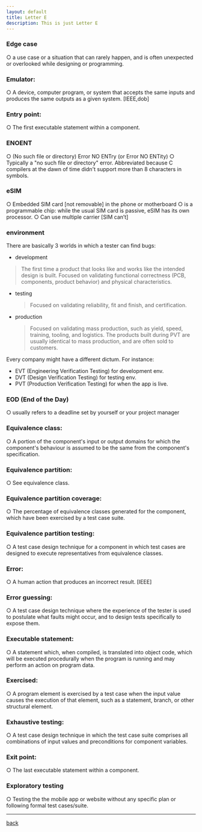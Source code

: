 ```yaml
---
layout: default
title: Letter E
description: This is just Letter E
---
```



###  Edge case 
○ a use case or a situation that can rarely happen, and is often unexpected or overlooked while designing or programming.

###  Emulator: 
○ A device, computer program, or system that accepts the same inputs and
produces the same outputs as a given system. [IEEE,dob]

###  Entry point: 
○ The first executable statement within a component.

###  ENOENT
○ (No such file or directory) Error NO ENTry (or Error NO ENTity) 
○ Typically a "no such file or directory" error. Abbreviated because C compilers at the dawn of time didn't support more than 8 characters in symbols.

###  eSIM
○ Embedded SIM card [not removable] in the phone or motherboard
○ is a programmable chip: while the usual SIM card is passive, eSIM has its own processor.
○ Can use multiple carrier [SIM can’t]


###  environment
There are basically 3 worlds in which a tester can find bugs:
- development
 > The first time a product that looks like and works like the intended design is built. Focused on validating functional correctness (PCB, components, product behavior) and physical characteristics. 
- testing
    > Focused on validating reliability, fit and finish, and certification. 
- production
    > Focused on validating mass production, such as yield, speed, training, tooling, and logistics. The products built during PVT are usually identical to mass production, and are often sold to customers. 
    
Every company might have a different dictum. For instance:
* EVT (Engineering Verification Testing) for development env.
* DVT (Design Verification Testing) for testing env.
* PVT (Production Verification Testing) for when the app is live.



###  EOD (End of the Day) 
○ usually refers to a deadline set by yourself or your project manager

###  Equivalence class: 
○ A portion of the component's input or output domains for which the
component's behaviour is assumed to be the same from the component's specification.

###  Equivalence partition: 
○ See equivalence class.

###  Equivalence partition coverage: 
○ The percentage of equivalence classes generated for
the component, which have been exercised by a test case suite.

###  Equivalence partition testing: 
○ A test case design technique for a component in which test
cases are designed to execute representatives from equivalence classes.

###  Error: 
○ A human action that produces an incorrect result. [IEEE]

###  Error guessing: 
○ A test case design technique where the experience of the tester is used
to postulate what faults might occur, and to design tests specifically to expose them.

###  Executable statement: 
○  A statement which, when compiled, is translated into object code,
which will be executed procedurally when the program is running and may perform an
action on program data.

###  Exercised: 
○ A program element is exercised by a test case when the input value causes
the execution of that element, such as a statement, branch, or other structural element.

###  Exhaustive testing:
○ A test case design technique in which the test case suite comprises all combinations of input values and preconditions for component variables.

###  Exit point: 
○ The last executable statement within a component.

###  Exploratory testing 
○ Testing the the mobile app or website without any specific plan or following formal test cases/suite.

***
[back](./)
